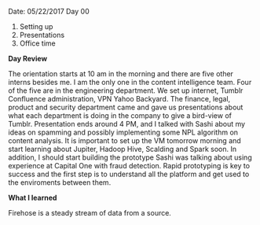 Date: 05/22/2017
Day 00 

1. Setting up
2. Presentations
3. Office time

__Day Review__

The orientation starts at 10 am in the morning and there are five other interns besides me. I am the only one in the content
intelligence team. Four of the five are in the engineering department. We set up internet, Tumblr Confluence administration, VPN 
Yahoo Backyard. The finance, legal, product and security department came and gave us presentations about what 
each department is doing in the company to give a bird-view of Tumblr. Presentation ends around 4 PM, and I talked with 
Sashi about my ideas on spamming and possibly implementing some NPL algorithm on content analysis. It is important to set up the 
VM tomorrow morning and start learning about Jupiter, Hadoop Hive, Scalding and Spark soon. In addition, I should start building 
the prototype Sashi was talking about using experience at Capital One with fraud detection. Rapid prototyping is key to success 
and the first step is to understand all the platform and get used to the enviroments between them. 

__What I learned__

Firehose is a steady stream of data from a source. 

